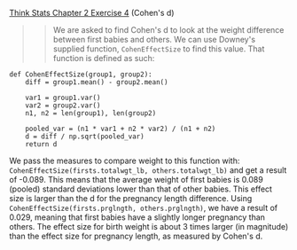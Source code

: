 [Think Stats Chapter 2 Exercise 4](http://greenteapress.com/thinkstats2/html/thinkstats2003.html#toc24) (Cohen's d)

>> We are asked to find Cohen's d to look at the weight difference between first babies and others. We can use Downey's supplied function, `CohenEffectSize` to find this value. That function is defined as such:
 
```
def CohenEffectSize(group1, group2):
    diff = group1.mean() - group2.mean()

    var1 = group1.var()
    var2 = group2.var()
    n1, n2 = len(group1), len(group2)

    pooled_var = (n1 * var1 + n2 * var2) / (n1 + n2)
    d = diff / np.sqrt(pooled_var)
    return d
 ```

We pass the measures to compare weight to this function with: `CohenEffectSize(firsts.totalwgt_lb, others.totalwgt_lb)` and get a result of -0.089. This means that the average weight of first babies is 0.089 (pooled) standard deviations lower than that of other babies. This effect size is larger than the d for the pregnancy length difference. Using `CohenEffectSize(firsts.prglngth, others.prglngth)`, we have a result of 0.029, meaning that first babies have a slightly longer pregnancy than others. The effect size for birth weight is about 3 times larger (in magnitude) than the effect size for pregnancy length, as measured by Cohen's d.

